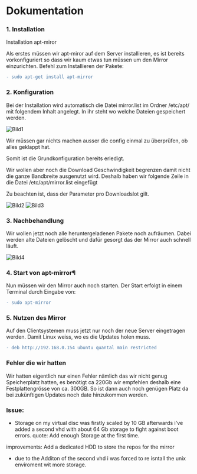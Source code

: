 # Dokumentation

### 1. Installation

Installation apt-miror

Als erstes müssen wir apt-miror auf dem Server installieren, es ist bereits vorkonfiguriert so dass wir kaum etwas tun müssen um den Mirror einzurichten.
Befehl zum Installieren der Pakete: 

```diff
- sudo apt-get install apt-mirror 
```

### 2. Konfiguration

Bei der Installation wird automatisch die Datei mirror.list im Ordner /etc/apt/ mit folgendem Inhalt angelegt. In ihr steht wo welche Dateien gespeichert werden.

![Bild1](https://user-images.githubusercontent.com/89446428/137598189-5e6152fc-dab0-408f-b9e9-561886ef3015.png)
 
Wir müssen gar nichts machen ausser die config einmal zu überprüfen, ob alles geklappt hat.

Somit ist die Grundkonfiguration bereits erledigt.

Wir wollen aber noch die Download Geschwindigkeit begrenzen damit nicht die ganze Bandbreite ausgenutzt wird. Deshalb haben wir folgende Zeile in die Datei 
/etc/apt/mirror.list eingefügt 

Zu beachten ist, dass der Parameter pro Downloadslot gilt.

![Bild2](https://user-images.githubusercontent.com/89446428/137598305-41d8b2b3-4372-4b41-9071-b2c0c0b0a559.png)
![Bild3](https://user-images.githubusercontent.com/89446428/137598306-b1eba55d-59f5-48c8-a313-51c8fe868fd7.png)
 
### 3. Nachbehandlung

Wir wollen jetzt noch alle heruntergeladenen Pakete noch aufräumen. Dabei werden alte Dateien gelöscht und dafür gesorgt das der Mirror auch schnell läuft.

![Bild4](https://user-images.githubusercontent.com/89446428/137598329-467508ad-c094-45f4-af0b-6e59620aea16.png)
 
### 4. Start von apt-mirror¶

Nun müssen wir den Mirror auch noch starten. Der Start erfolgt in einem Terminal durch Eingabe von:

```diff
- sudo apt-mirror 
```

### 5. Nutzen des Mirror

Auf den Clientsystemen muss jetzt nur noch der neue Server eingetragen werden. Damit Linux weiss, wo es die Updates holen muss.

```diff
- deb http://192.168.0.154 ubuntu quantal main restricted
```

### Fehler die wir hatten

Wir hatten eigentlich nur einen Fehler nämlich das wir nicht genug Speicherplatz hatten, es benötigt ca 220Gb wir empfehlen deshalb eine Festplattengrösse von ca. 300GB. So ist dann auch noch genügen Platz da bei zukünftigen Updates noch date hinzukommen werden.

### Issue: 

- Storage on my virtual disc was firstly scaled by 10 GB afterwards i've added a second vhd with about 64 Gb storage to fight against boot errors. 
quote: Add enough Storage at the first time.

improvements: Add a dedicated HDD to store the repos for the mirror

- due to the Additon of the second vhd i was forced to re isntall the unix enviroment wit more storage.





